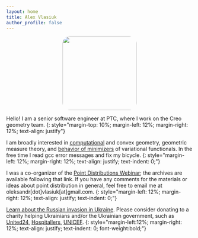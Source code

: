```yaml
---
layout: home
title: Alex Vlasiuk
author_profile: false
---
```

<div style="text-align: center">
<img src="/assets/images/st_george_isl.jpg" width="200" style="border-radius: 10%;" >
</div>

Hello! I am a senior software engineer at PTC, where I work on the Creo geometry team.
{: style="margin-top: 10%; margin-left: 12%; margin-right: 12%; text-align: justify"}

I am broadly interested in [computational](/_pages/code) and convex geometry, geometric measure theory, and [behavior of minimizers](/_pages/math) of variational functionals. In the free time I read gcc error messages and fix my bicycle.
{: style="margin-left: 12%; margin-right: 12%; text-align: justify; text-indent: 0;"} 
<br>

I was a co-organizer of the [Point Distributions Webinar](https://vlasiuk.com/PDseminar/); the archives are available following that link. If you have any comments for the materials or ideas about point distribution in general, feel free to email me at oleksandr[dot]vlasiuk[at]gmail.com.
{: style="margin-left: 12%; margin-right: 12%; text-align: justify; text-indent: 0;"} 


[Learn about the Russian invasion in Ukraine](https://war.ukraine.ua). Please consider donating to a charity helping Ukrainians and/or the Ukrainian government, such as [United24](https://u24.gov.ua), [Hospitallers](https://www.hospitallers.life), [UNICEF](https://www.unicef.org.uk/donate/donate-now-to-protect-children-in-ukraine).
{: style="margin-left:12%; margin-right: 12%; text-align: justify; text-indent: 0; font-weight:bold;"} 
